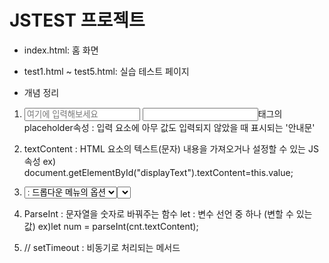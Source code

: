 # JSTEST 프로젝트

- index.html: 홈 화면
- test1.html ~ test5.html: 실습 테스트 페이지

- 개념 정리
1. <input type="" id = "" placeholder="여기에 입력해보세요">
    <input>태그의 placeholder속성 : 입력 요소에 아무 값도 입력되지 않았을 때 표시되는 '안내문'
    
2. textContent :  HTML 요소의 텍스트(문자) 내용을 가져오거나 설정할 수 있는 JS 속성
    ex) document.getElementById("displayText").textContent=this.value;  

3. <select> : 드롭다운 메뉴 <option> : 드롭다운 메뉴의 옵션 
    <select>는 click이 아니고 change

4. ParseInt    : 문자열을 숫자로 바꿔주는 함수
   let         : 변수 선언 중 하나 (변할 수 있는 값)
    ex)let num = parseInt(cnt.textContent);


5. // setTimeout : 비동기로 처리되는 메서드 